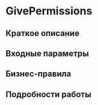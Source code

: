 # GivePermissions

## Краткое описание

## Входные параметры

## Бизнес-правила

## Подробности работы